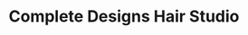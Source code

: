 ---
title: "Complete Designs Hair Studio"
url: /portland/complete-designs-hair-studio/
shop: Friseur
---